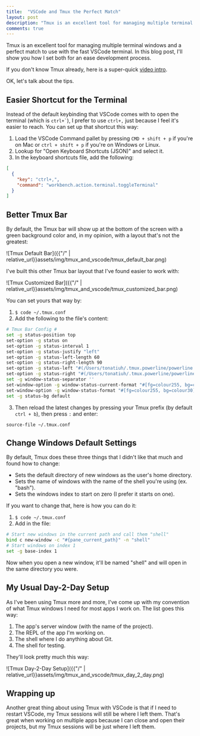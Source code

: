 ```yaml
---
title:  "VSCode and Tmux the Perfect Match"
layout: post
description: "Tmux is an excellent tool for managing multiple terminal windows and a perfect match to use with the fast VSCode terminal. In this blog post, I'll show you how I set both for an ease development process."
comments: true
---
```


Tmux is an excellent tool for managing multiple terminal windows and a perfect match to use with the fast VSCode terminal. In this blog post, I'll show you how I set both for an ease development process.


If you don't know Tmux already, here is a super-quick [video intro](https://www.youtube.com/watch?v=MGN5JcpC7e0).

OK, let's talk about the tips.

## Easier Shortcut for the Terminal

Instead of the default keybinding that VSCode comes with to open the terminal (which is `` ctrl+` ``), I prefer to use `ctrl+,` just because I feel it's easier to reach. You can set up that shortcut this way:

1. Load the VSCode Command pallet by pressing `CMD + shift + p` if you're on Mac or  `ctrl + shift + p` if you're on Windows or Linux.
2. Lookup for "Open Keyboard Shortcuts (JSON)" and select it.
2. In the keyboard shortcuts file, add the following:

```json
[
  {
    "key": "ctrl+,",
    "command": "workbench.action.terminal.toggleTerminal"
  }
]
```

## Better Tmux Bar

By default, the Tmux bar will show up at the bottom of the screen with a green background color and, in my opinion, with a layout that's not the greatest:

![Tmux Default Bar]({{"/" | relative_url}}assets/img/tmux_and_vscode/tmux_default_bar.png)

I've built this other Tmux bar layout that I've found easier to work with:

![Tmux Customized Bar]({{"/" | relative_url}}assets/img/tmux_and_vscode/tmux_customized_bar.png)

You can set yours that way by:

1. `$ code ~/.tmux.conf`
2. Add the following to the file's content:

```bash
# Tmux Bar Config #
set -g status-position top
set-option -g status on
set-option -g status-interval 1
set-option -g status-justify "left"
set-option -g status-left-length 60
set-option -g status-right-length 90
set-option -g status-left "#(/Users/tonatiuh/.tmux.powerline/powerline.sh left)"
set-option -g status-right "#(/Users/tonatiuh/.tmux.powerline/powerline.sh right)"
set -g window-status-separator ''
set-window-option -g window-status-current-format "#[fg=colour255, bg=colour38]| #I • #W |"
set-window-option -g window-status-format "#[fg=colour255, bg=colour30]| #I • #W |"
set -g status-bg default
```

3. Then reload the latest changes by pressing your Tmux prefix (by default `ctrl + b`), then press `:` and enter:

```
source-file ~/.tmux.conf
```

## Change Windows Default Settings

By default, Tmux does these three things that I didn't like that much and found how to change:

- Sets the default directory of new windows as the user's home directory.
- Sets the name of windows with the name of the shell you're using (ex. "bash").
- Sets the windows index to start on zero (I prefer it starts on one).

If you want to change that, here is how you can do it:

1. `$ code ~/.tmux.conf`
2. Add in the file:

```bash
# Start new windows in the current path and call them "shell"
bind c new-window -c "#{pane_current_path}" -n "shell"
# Start windows on index 1
set -g base-index 1
```

Now when you open a new window, it'll be named "shell" and will open in the same directory you were.

## My Usual Day-2-Day Setup

As I've been using Tmux more and more, I've come up with my convention of what Tmux windows I need for most apps I work on. The list goes this way:

1. The app's server window (with the name of the project).
2. The REPL of the app I'm working on.
3. The shell where I do anything about Git.
4. The shell for testing.

They'll look pretty much this way:

![Tmux Day-2-Day Setup]({{"/" | relative_url}}assets/img/tmux_and_vscode/tmux_day_2_day.png)

## Wrapping up

Another great thing about using Tmux with VSCode is that if I need to restart VSCode, my Tmux sessions will still be where I left them. That's great when working on multiple apps because I can close and open their projects, but my Tmux sessions will be just where I left them.
